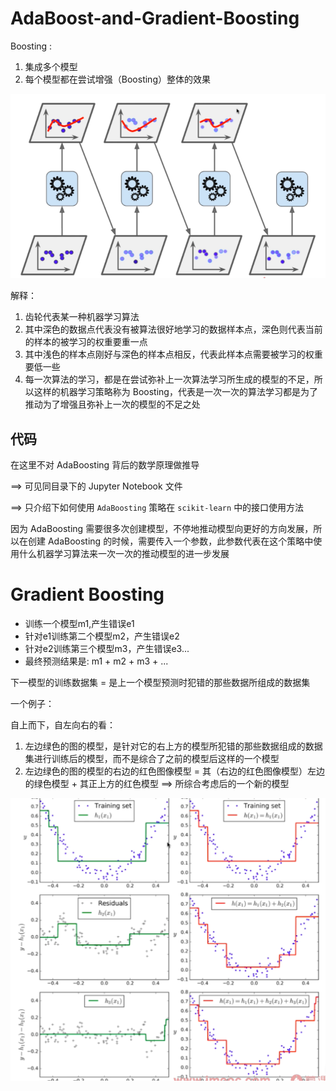 # AdaBoost-and-Gradient-Boosting

Boosting : 

1. 集成多个模型
2. 每个模型都在尝试增强（Boosting）整体的效果

![image-20220513012615787](06-AdaBoost-and-Gradient-Boosting.assets/image-20220513012615787.png)

解释：

1. 齿轮代表某一种机器学习算法
2. 其中深色的数据点代表没有被算法很好地学习的数据样本点，深色则代表当前的样本的被学习的权重要重一点
3. 其中浅色的样本点刚好与深色的样本点相反，代表此样本点需要被学习的权重要低一些
4. 每一次算法的学习，都是在尝试弥补上一次算法学习所生成的模型的不足，所以这样的机器学习策略称为 Boosting，代表是一次一次的算法学习都是为了推动为了增强且弥补上一次的模型的不足之处



## 代码

在这里不对 AdaBoosting 背后的数学原理做推导

==> 可见同目录下的 Jupyter Notebook 文件

==> 只介绍下如何使用 `AdaBoosting` 策略在 `scikit-learn` 中的接口使用方法



因为 AdaBoosting 需要很多次创建模型，不停地推动模型向更好的方向发展，所以在创建 AdaBoosting 的时候，需要传入一个参数，此参数代表在这个策略中使用什么机器学习算法来一次一次的推动模型的进一步发展



# Gradient Boosting

- 训练一个模型m1,产生错误e1
- 针对e1训练第二个模型m2，产生错误e2
- 针对e2训练第三个模型m3，产生错误e3...
- 最终预测结果是: m1 + m2 + m3 + ...

下一模型的训练数据集 = 是上一个模型预测时犯错的那些数据所组成的数据集



一个例子：

自上而下，自左向右的看：

1. 左边绿色的图的模型，是针对它的右上方的模型所犯错的那些数据组成的数据集进行训练后的模型，而不是综合了之前的模型后这样的一个模型
2. 左边绿色的图的模型的右边的红色图像模型 = 其（右边的红色图像模型）左边的绿色模型 + 其正上方的红色模型 ==> 所综合考虑后的一个新的模型

![image-20220513013954568](06-AdaBoost-and-Gradient-Boosting.assets/image-20220513013954568.png)